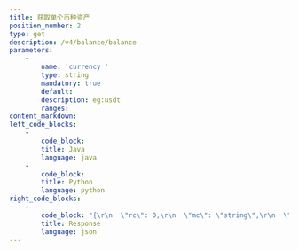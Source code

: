 ```yaml
---
title: 获取单个币种资产
position_number: 2
type: get
description: /v4/balance/balance
parameters:
    -
        name: 'currency '
        type: string
        mandatory: true
        default:
        description: eg:usdt
        ranges:
content_markdown:
left_code_blocks:
    -
        code_block:
        title: Java
        language: java
    -
        code_block:
        title: Python
        language: python
right_code_blocks:
    -
        code_block: "{\r\n  \"rc\": 0,\r\n  \"mc\": \"string\",\r\n  \"ma\": [\r\n    {}\r\n  ],\r\n  \"result\": {\r\n    \"currency\": \"usdt\",  //币种\r\n    \"currencyId\": 0,   //币种ID\r\n    \"frozenAmount\": 0,  //冻结数量\r\n    \"availableAmount\": 0,  //可用数量\r\n    \"totalAmount\": 0,    //总数量\r\n    \"convertBtcAmount\": 0  //折算BTC数量\r\n  }\r\n}"
        title: Response
        language: json
---
```

